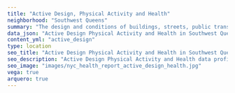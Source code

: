 ```yaml
---
title: "Active Design, Physical Activity and Health"
neighborhood: "Southwest Queens"
summary: "The design and conditions of buildings, streets, public transportation and parks influence physical activity, use of active transportation and other healthy behavior. A neighborhood's features can also impact the safety of its residents."
data_json: "Active Design Physical Activity and Health in Southwest Queens"
content_yml: "active_design"
type: location
seo_title: "Active Design Physical Activity and Health in Southwest Queens"
seo_description: "Active Design Physical Activity and Health data profile for the Southwest Queens neighborhood of NYC."
seo_image: "images/nyc_health_report_active_design_health.jpg"
vega: true
arquero: true
---
```

